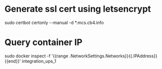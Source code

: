 # Generate ssl cert using letsencrypt
sudo certbot certonly --manual -d *.mcs.cb4.info

# Query container IP
sudo docker inspect -f '{{range .NetworkSettings.Networks}}{{.IPAddress}}{{end}}' integration_ups_1
